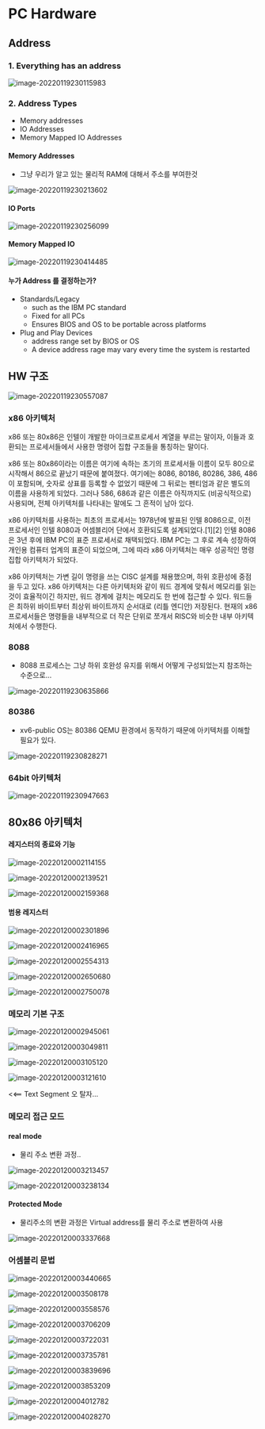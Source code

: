 # PC Hardware

## Address

### 1. Everything has an address

![image-20220119230115983](img/image-20220119230115983.png)



### 2. Address Types

* Memory addresses
* IO Addresses 
* Memory Mapped IO Addresses 





#### Memory Addresses 

* 그냥 우리가 알고 있는 물리적 RAM에 대해서 주소를 부여한것 

![image-20220119230213602](img/image-20220119230213602.png)

#### IO Ports

![image-20220119230256099](img/image-20220119230256099.png)



#### Memory Mapped IO



![image-20220119230414485](img/image-20220119230414485.png)



#### 누가 Address 를 결정하는가?

* Standards/Legacy
  * such as the IBM PC standard
  * Fixed for all PCs
  * Ensures BIOS and OS to be portable across platforms
* Plug and Play Devices
  * address range set by BIOS or OS
  * A device address rage may vary every time the system is restarted 





## HW 구조



![image-20220119230557087](img/image-20220119230557087.png)



### x86 아키텍처

x86 또는 80x86은 인텔이 개발한 마이크로프로세서 계열을 부르는 말이자, 이들과 호환되는 프로세서들에서 사용한 명령어 집합 구조들을 통칭하는 말이다.

x86 또는 80x86이라는 이름은 여기에 속하는 초기의 프로세서들 이름이 모두 80으로 시작해서 86으로 끝났기 때문에 붙여졌다. 여기에는 8086, 80186, 80286, 386, 486이 포함되며, 숫자로 상표를 등록할 수 없었기 때문에 그 뒤로는 펜티엄과 같은 별도의 이름을 사용하게 되었다. 그러나 586, 686과 같은 이름은 아직까지도 (비공식적으로) 사용되며, 전체 아키텍처를 나타내는 말에도 그 흔적이 남아 있다.

x86 아키텍처를 사용하는 최초의 프로세서는 1978년에 발표된 인텔 8086으로, 이전 프로세서인 인텔 8080과 어셈블리어 단에서 호환되도록 설계되었다.[1][2] 인텔 8086은 3년 후에 IBM PC의 표준 프로세서로 채택되었다. IBM PC는 그 후로 계속 성장하여 개인용 컴퓨터 업계의 표준이 되었으며, 그에 따라 x86 아키텍처는 매우 성공적인 명령 집합 아키텍처가 되었다. 

x86 아키텍처는 가변 길이 명령을 쓰는 CISC 설계를 채용했으며, 하위 호환성에 중점을 두고 있다. x86 아키텍처는 다른 아키텍처와 같이 워드 경계에 맞춰서 메모리를 읽는 것이 효율적이긴 하지만, 워드 경계에 걸치는 메모리도 한 번에 접근할 수 있다. 워드들은 최하위 바이트부터 최상위 바이트까지 순서대로 (리틀 엔디안) 저장된다. 현재의 x86 프로세서들은 명령들을 내부적으로 더 작은 단위로 쪼개서 RISC와 비슷한 내부 아키텍처에서 수행한다.



### 8088 

* 8088 프로세스는 그냥 하위 호완성 유지를 위해서 어떻게 구성되었는지 참조하는 수준으로...

![image-20220119230635866](img/image-20220119230635866.png)



### 80386 

* xv6-public OS는  80386  QEMU 환경에서 동작하기 때문에 아키텍처를 이해할 필요가 있다. 

![image-20220119230828271](img/image-20220119230828271.png)



### 64bit 아키텍처

![image-20220119230947663](img/image-20220119230947663.png)



## 80x86 아키텍처

#### 레지스터의 종료와 기능

![image-20220120002114155](img/image-20220120002114155.png)



![image-20220120002139521](img/image-20220120002139521.png)



![image-20220120002159368](img/image-20220120002159368.png)

#### 범용 레지스터

![image-20220120002301896](img/image-20220120002301896.png)

![image-20220120002416965](img/image-20220120002416965.png)





![image-20220120002554313](img/image-20220120002554313.png)



![image-20220120002650680](img/image-20220120002650680.png)

![image-20220120002750078](img/image-20220120002750078.png)

### 메모리 기본 구조

![image-20220120002945061](img/image-20220120002945061.png)



![image-20220120003049811](img/image-20220120003049811.png)

![image-20220120003105120](img/image-20220120003105120.png)

![image-20220120003121610](img/image-20220120003121610.png)

<<== Text Segment 오 탈자...

### 메모리 접근 모드

#### real mode

* 물리 주소 변환 과정..

![image-20220120003213457](img/image-20220120003213457.png)

![image-20220120003238134](img/image-20220120003238134.png)



#### Protected Mode 

* 물리주소의 변환 과정은 Virtual address를 물리 주소로 변환하여 사용

![image-20220120003337668](img/image-20220120003337668.png)





### 어셈블리 문법



![image-20220120003440665](img/image-20220120003440665.png)

![image-20220120003508178](img/image-20220120003508178.png)

![image-20220120003558576](img/image-20220120003558576.png)



![image-20220120003706209](img/image-20220120003706209.png)



![image-20220120003722031](img/image-20220120003722031.png)

![image-20220120003735781](img/image-20220120003735781.png)





![image-20220120003839696](img/image-20220120003839696.png)



![image-20220120003853209](img/image-20220120003853209.png)





![image-20220120004012782](img/image-20220120004012782.png)

![image-20220120004028270](img/image-20220120004028270.png)
